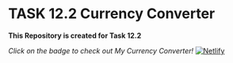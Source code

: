 # TASK 12.2 Currency Converter

**This Repository is created for Task 12.2**

*Click on the badge to check out My Currency Converter!* [![Netlify](https://img.shields.io/badge/netlify-%23000000.svg?style=for-the-badge&logo=netlify&logoColor=#00C7B7)](https://promise-currency-converter-task-12-2.netlify.app/)